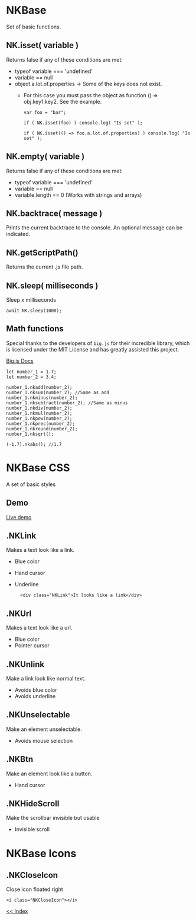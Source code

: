 # NKBase
Set of basic functions.

NK.isset( variable )
----------------------------------------------------------------------------
Returns false if any of these conditions are met:
- typeof variable === 'undefined'
- variable == null
- object.a.lot.of.properties -> Some of the keys does not exist.
  - For this case you must pass the object as function () => obj.key1.key2. See the example.


        var foo = "bar";

        if ( NK.isset(foo) ) console.log( "Is set" );

        if ( NK.isset(() => foo.a.lot.of.properties) ) console.log( "Is set" );
        


NK.empty( variable )
----------------------------------------------------------------------------
Returns false if any of these conditions are met:
- typeof variable === 'undefined'
- variable == null
- variable.length == 0 (Works with strings and arrays)



NK.backtrace( message )
----------------------------------------------------------------------------
Prints the current backtrace to the console. An optional message can be indicated.


NK.getScriptPath()
----------------------------------------------------------------------------
Returns the current .js file path.


NK.sleep( milliseconds )
----------------------------------------------------------------------------
Sleep x milliseconds

    await NK.sleep(1000);

Math functions
----------------------------------------------------------------------------
Special thanks to the developers of `big.js` for their incredible library, which is licensed under the MIT License and has greatly assisted this project.

[Big.js Docs](https://mikemcl.github.io/big.js)

    let number_1 = 1.7;
    let number_2 = 3.4;

    number_1.nkadd(number_2);
    number_1.nksum(number_2); //Same as add
    number_1.nkminus(number_2);
    number_1.nksubtract(number_2); //Same as minus
    number_1.nkdiv(number_2);
    number_1.nkmul(number_2);
    number_1.nkpow(number_2);
    number_1.nkprec(number_2);
    number_1.nkround(number_2);
    number_1.nksqrt();

    (-1.7).nkabs(); //1.7
    



# NKBase CSS
A set of basic styles

Demo
----------------------------------------------------------------------------
[Live demo](https://codepen.io/Netkuup/pen/RgGewV)

.NKLink
----------------------------------------------------------------------------
Makes a text look like a link.
- Blue color
- Hand cursor
- Underline


        <div class="NKLink">It looks like a link</div>

.NKUrl
----------------------------------------------------------------------------
Makes a text look like a url.
- Blue color
- Pointer cursor

.NKUnlink
----------------------------------------------------------------------------
Make a link look like normal text.
- Avoids blue color
- Avoids underline

.NKUnselectable
----------------------------------------------------------------------------
Make an element unselectable.
- Avoids mouse selection

.NKBtn
----------------------------------------------------------------------------
Make an element look like a button.
- Hand cursor


.NKHideScroll
----------------------------------------------------------------------------
Make the scrollbar invisible but usable

- Invisible scroll


# NKBase Icons

.NKCloseIcon
----------------------------------------------------------------------------
Close icon floated right

    <i class="NKCloseIcon"></i>

[<< Index](../../../../)